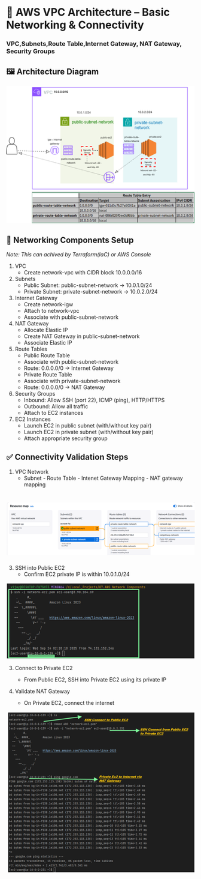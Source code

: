 # 📐 AWS VPC Architecture – Basic Networking & Connectivity 
###      VPC,Subnets,Route Table,Internet Gateway, NAT Gateway, Security Groups

## 🖼️ Architecture Diagram
![AWS VPC Architecture](vpcnetwork.png)

## 🧱 Networking Components Setup 
_Note: This can achived by Terraform(IaC) or AWS Console_

1. VPC
   - Create network-vpc with CIDR block 10.0.0.0/16
2. Subnets
   - Public Subnet: public-subnet-network → 10.0.1.0/24
   - Private Subnet: private-subnet-network → 10.0.2.0/24
3. Internet Gateway
   - Create network-igw
   - Attach to network-vpc
   - Associate with public-subnet-network
4. NAT Gateway
   - Allocate Elastic IP
   - Create NAT Gateway in public-subnet-network
   - Associate Elastic IP
5. Route Tables
   - Public Route Table
   - Associate with public-subnet-network
   - Route: 0.0.0.0/0 → Internet Gateway
   - Private Route Table
   - Associate with private-subnet-network
   - Route: 0.0.0.0/0 → NAT Gateway
6. Security Groups
   - Inbound: Allow SSH (port 22), ICMP (ping), HTTP/HTTPS
   - Outbound: Allow all traffic
   - Attach to EC2 instances
7. EC2 Instances
   - Launch EC2 in public subnet (with/without key pair)
   - Launch EC2 in private subnet (with/without key pair)
   - Attach appropriate security group


## ✅ Connectivity Validation Steps
1. VPC Network
   - Subnet - Route Table - Intenet Gateway Mapping  - NAT gateway mapping

# ![Connectivity Validation Steps](vpc-subnet-route-table-igw.png)
     
3. SSH into Public EC2
   - Confirm EC2 private IP is within 10.0.1.0/24

![Connectivity Validation Steps](PublicEC2.png)
   
3. Connect to Private EC2 
   - From Public EC2, SSH into Private EC2 using its private IP
   
4. Validate NAT Gateway
   - On Private EC2, connect the internet

     
![Connectivity Validation Steps](Private_NAT.png)

     
   
























